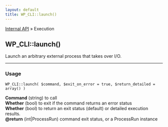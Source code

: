 ```yaml
---
layout: default
title: WP_CLI::launch()
---
```


<a href="/docs/internal-api/">Internal API</a> &raquo; Execution

## WP_CLI::launch()

Launch an arbitrary external process that takes over I/O.

***

### Usage

    WP_CLI::launch( $command, $exit_on_error = true, $return_detailed = array() )

<div>
<strong>Command</strong> (string) to call<br />
<strong>Whether</strong> (bool) to exit if the command returns an error status<br />
<strong>Whether</strong> (bool) to return an exit status (default) or detailed execution results.<br />
<strong>@return</strong> (int|ProcessRun) command exit status, or a ProcessRun instance<br /></p>
</div>






